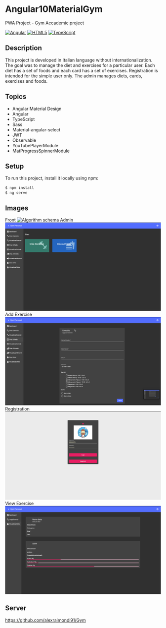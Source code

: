 # Angular10MaterialGym
PWA Project - Gym Accademic project

[![Angular](https://img.shields.io/badge/Angular-red)](https://angular.com/)
[![HTML5](https://img.shields.io/badge/HTML5-Markup_Language-orange)](https://developer.mozilla.org/en-US/docs/Web/Guide/HTML/HTML5)
[![TypeScript](https://img.shields.io/badge/TypeScript-Programming_Language-blue)](https://www.typescriptlang.org/)
## Description
This project is developed in Italian language without internationalization.
The goal was to manage the diet and exercises for a particular user. Each diet has a set of foods and each card has a set of exercises.
Registration is intended for the simple user only. The admin manages diets, cards, exercises and foods.

## Topics
* Angular Material Design
* Angular
* TypeScript
* Sass
* Material-angular-select
* JWT
* Observable
* YouTubePlayerModule
* MatProgressSpinnerModule

## Setup
To run this project, install it locally using npm:

```
$ npm install
$ ng serve

```

## Images
Front
![Algorithm schema](./images/Front.png)
Admin
![Algorithm schema](./images/Admin.png)
Add Exercise
![Algorithm schema](./images/Add_Exercise.png)
Registration
![Algorithm schema](./images/Registration.png)
View Exercise
![Algorithm schema](./images/View_Exercise.png)

## Server 
https://github.com/alexraimondi91/Gym
